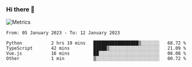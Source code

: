### Hi there 👋

![Metrics](https://github.com/radoapx/radoapx/blob/main/github-metrics.svg)

<!--START_SECTION:waka-->

```text
From: 05 January 2023 - To: 12 January 2023

Python           2 hrs 19 mins   █████████████████▒░░░░░░░   68.72 %
TypeScript       42 mins         █████▒░░░░░░░░░░░░░░░░░░░   21.09 %
Vue.js           16 mins         ██░░░░░░░░░░░░░░░░░░░░░░░   08.08 %
Other            1 min           ▒░░░░░░░░░░░░░░░░░░░░░░░░   00.72 %
```

<!--END_SECTION:waka-->

<!--
**radoapx/radoapx** is a ✨ _special_ ✨ repository because its `README.md` (this file) appears on your GitHub profile.

Here are some ideas to get you started:

- 🔭 I’m currently working on ...
- 🌱 I’m currently learning ...
- 👯 I’m looking to collaborate on ...
- 🤔 I’m looking for help with ...
- 💬 Ask me about ...
- 📫 How to reach me: ...
- 😄 Pronouns: ...
- ⚡ Fun fact: ...
-->
